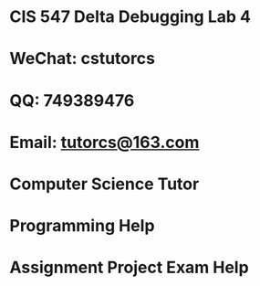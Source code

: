 # CIS 547 Delta Debugging Lab 4
# WeChat: cstutorcs

# QQ: 749389476

# Email: tutorcs@163.com

# Computer Science Tutor

# Programming Help

# Assignment Project Exam Help
